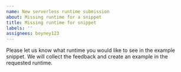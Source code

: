 ```yaml
---
name: New serverless runtime submission
about: Missing runtime for a snippet
title: Missing runtime for snippet
labels: ''
assignees: boyney123
---
```


Please let us know what runtime you would like to see in the example snippet. We will collect the feedback and create an example in the requested runtime.
